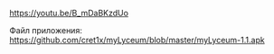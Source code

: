 https://youtu.be/B_mDaBKzdUo

Файл приложения:
https://github.com/cret1x/myLyceum/blob/master/myLyceum-1.1.apk
